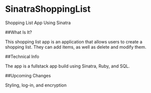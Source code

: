 # SinatraShoppingList
Shopping List App Using Sinatra

##What Is It?

This shopping list app is an application that allows users to create a shopping list.  They can add items, as well as delete and modify them.

##Technical Info

The app is a fullstack app build using Sinatra, Ruby, and SQL.

##Upcoming Changes

Styling, log-in, and encryption
